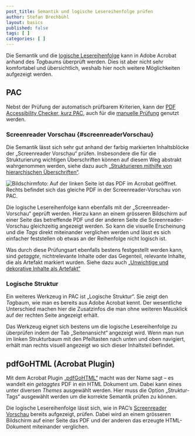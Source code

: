 ```yaml
---
post_title: Semantik und logische Lesereihenfolge prüfen
author: Stefan Brechbühl
layout: basics
published: false
tags: [ ]
categories: [ ]
---
```

Die Semantik und die [logische Lesereihenfolge](https://accessible-pdf.info/de/glossar/#logische-lesereihenfolge) kann  in Adobe Acrobat anhand des *Tag*baums überprüft werden. Dies ist aber nicht sehr komfortabel und übersichtlich, weshalb hier noch weitere Möglichkeiten aufgezeigt werden.

## PAC

Nebst der Prüfung der automatisch prüfbarem Kriterien, kann der [PDF Accessibility Checker, kurz PAC,](https://accessible-pdf.info/de/glossar/#pac) auch für die [manuelle Prüfung](https://accessible-pdf.info/de/glossar/#manuelle-pruefung) genutzt werden. 

### Screenreader Vorschau {#screenreaderVorschau}

Die Semantik lässt sich sehr gut anhand der farbig markierten Inhaltsblöcke der „Screenreader Vorschau“ prüfen. Insbesondere die für die Strukturierung wichtigen Überschriften können auf diesem Weg abstrakt wahrgenommen werden, siehe dazu auch [„Strukturieren mithilfe von hierarchischen Überschriften“](https://accessible-pdf.info/de/basics/strukturieren-mithilfe-von-hierarchischen-ueberschriften/).

![Bildschirmfoto: Auf der linken Seite ist das PDF im Acrobat geöffnet. Rechts befindet sich das gleiche PDF in der Screenreader-Vorschau von PAC.](https://accessible-pdf.info/wp/wp-content/uploads/acrobat_and_pac-screenreader-preview.png)

Die logische Lesereihenfolge kann ebenfalls mit der  „Screenreader-Vorschau“ geprüft werden. Hierzu kann an einem grösseren Bildschirm auf einer Seite das betreffende PDF und der anderen Seite die Screenreader-Vorschau gleichzeitig angezeigt werden. So kann die visuelle Erscheinung und die *Tags* direkt miteinander verglichen werden und lässt es sich einfacher feststellen ob etwas an der Reihenfolge nicht logisch ist.

Was durch diese Prüfungsart ebenfalls bestens festgestellt werden kann, sind *getaggte*, nichtrelevante Inhalte oder das Gegenteil, relevante Inhalte, die als Artefakt markiert wurden. Siehe dazu auch [„Unwichtige und dekorative Inhalte als Artefakt“](https://accessible-pdf.info/de/basics/unwichtige-und-dekorative-inhalte-als-artefakt/)

###  Logische Struktur

Ein weiteres Werkzeug in PAC ist „Logische Struktur“. Sie zeigt den *Tag*baum, wie man es bereits aus Adobe Acrobat kennt. Der wesentliche Unterschied machen hier die Zusatzinfos die man ohne weiteren Mausklick auf der rechten Seite angezeigt erhält.

Das Werkzeug eignet sich bestens um die logische Lesereihenfolge zu überprüfen indem der Tab „Seitenansicht“ angezeigt wird. Wenn man nun im linken Strukturbaum mit den Pfeiltasten nach unten und oben navigiert, erhält man rechts visuell angezeigt wo sich dieser Inhaltsteil befindet.

## pdfGoHTML (Acrobat Plugin)

Mit dem Acrobat Plugin [„pdfGoHTML“](https://www.callassoftware.com/de/produkte/pdfgohtml) macht was der Name sagt – es wandelt ein *getaggtes* PDF in ein HTML Dokument um. Dabei kann eines unter diversen *Themes* ausgewählt werden. Hier muss die Option „Struktur-Tags“ ausgewählt werden um die korrekte Semantik prüfen zu können. 

Die logische Lesereihenfolge lässt sich, wie in PAC’s [Screenreader Vorschau](screenreaderVorschau) bereits aufgezeigt, prüfen. Dabei wird an einem grösseren Bildschirm auf einer Seite das PDF und der anderen das erzeugte HTML-Dokument miteinander verglichen.
